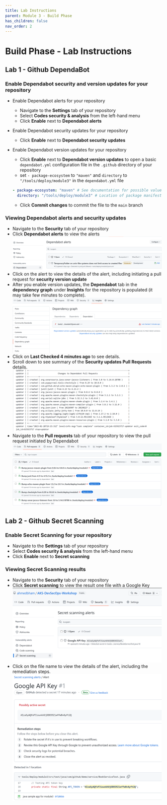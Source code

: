 ```yaml
---
title: Lab Instructions
parent: Module 3 - Build Phase
has_children: false
nav_order: 2
---
```


# Build Phase - Lab Instructions

## Lab 1 - Github DependaBot

### Enable Dependabot security and version updates for your repository

* Enable Dependabot alerts for your repository
  * Navigate to the **Settings** tab of your repository
  * Select **Codes security & analysis** from the left-hand menu
  * Click **Enable** next to **Dependabot alerts**
* Enable Dependabot security updates for your repository
  * Click **Enable** next to **Dependabot security updates**
* Enable Dependabot version updates for your repository
  * Click **Enable** next to **Dependabot version updates** to open a basic `dependabot.yml` configuration file in the `.github` directory of your repository
  * set `- package-ecosystem` to `"maven"` and `directory` to `"/tools/deploy/module3"` in the `dependabot.yml` file

  ```yaml
  - package-ecosystem: "maven" # See documentation for possible values
    directory: "/tools/deploy/module3" # Location of package manifests
  ```

  * Click **Commit changes** to commit the file to the `main` branch

### Viewing Dependabot alerts and security updates

* Navigate to the **Security** tab of your repository
* Click **Dependabot alerts** to view the alerts
![Dependabot Alerts Screenshot](../../assets/images/module3/dependabot-alerts.png)
* Click on the alert to view the details of the alert, including initiating a pull request for **security version update** 
* After you enable version updates, the **Dependabot** tab in the **dependency graph** under **Insights** for the repository is populated (it may take few minutes to complete). 
![Dependabot Tab Screenshot](../../assets/images/module3/dependabot-dependency-graph.png)
* Click on **Last Checked 4 minutes ago** to see details.
* Scroll down to see summary of the **Security updates Pull Requests** details.
![Dependabot Security Updates Screenshot](../../assets/images/module3/dependabot-security-updates-details.png)
* Navigate to the **Pull requests** tab of your repository to view the pull request initiated by Dependabot
![Dependabot Pull Request Screenshot](../../assets/images/module3/dependabot-pull-requests.png)

## Lab 2 - Github Secret Scanning

### Enable Secret Scanning for your repository

* Navigate to the **Settings** tab of your repository
* Select **Codes security & analysis** from the left-hand menu
* Click **Enable** next to **Secret scanning**

### Viewing Secret Scanning results

* Navigate to the **Security** tab of your repository
* Click **Secret scanning** to view the result one file with a Google Key
![Secret Scanning Alerts Screenshot](../../assets/images/module3/secret-scaning-alert.png)
* Click on the file name to view the details of the alert, including the remediation steps.
![Secret ScanningAlerts Detail Screenshot](../../assets/images/module3/secret-scanning-alert-details.png)